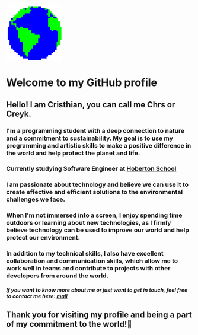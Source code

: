  <img alt="Earth" src="https://github.com/jzamora5/jzamora5/raw/main/assets/Earth.gif?raw=true" style="max-width: 100%; display: inline-block;" data-target="animated-image.originalImage">
 
 # **Welcome to my GitHub profile**

## Hello! I am Cristhian, you can call me Chrs or Creyk.

### I'm a programming student with a deep connection to nature and a commitment to sustainability. My goal is to use my programming and artistic skills to make a positive difference in the world and help protect the planet and life.
### Currently studying Software Engineer at [Hoberton School](https://www.holbertonschool.com/)

### I am passionate about technology and believe we can use it to create effective and efficient solutions to the environmental challenges we face.
### When I'm not immersed into a screen, I enjoy spending time outdoors or learning about new technologies, as I firmly believe technology can be used to improve our world and help protect our environment.
### In addition to my technical skills, I also have excellent collaboration and communication skills, which allow me to work well in teams and contribute to projects with other developers from around the world.

##### *If you want to know more about me or just want to get in touch, feel free to contact me here: [mail](crisdevs117@gmail.com)*

## **Thank you for visiting my profile and being a part of my commitment to the world!🌱**
